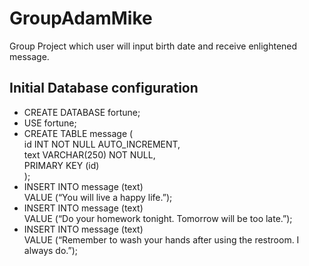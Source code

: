 # GroupAdamMike
Group Project which user will input birth date and receive enlightened message.

## Initial Database configuration
* CREATE DATABASE fortune;
* USE fortune;
* CREATE TABLE message ( <br />
id INT NOT NULL AUTO_INCREMENT, <br />
text VARCHAR(250) NOT NULL, <br />
PRIMARY KEY (id) <br />
);
* INSERT INTO message (text) <br />
VALUE (“You will live a happy life.”); <br />
* INSERT INTO message (text) <br />
VALUE (“Do your homework tonight. Tomorrow will be too late.”); <br />
* INSERT INTO message (text) <br />
VALUE (“Remember to wash your hands after using the restroom. I always do.”); <br />

           